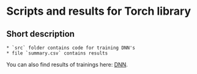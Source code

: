 # Scripts and results for Torch library

## Short description

	* `src` folder contains code for training DNN's
	* file `summary.csv` contains results

You can also find results of trainings here: [DNN](https://drive.google.com/folderview?id=0B1Xio1gViu12c0czOUFJNVoxWUU&usp=sharing).